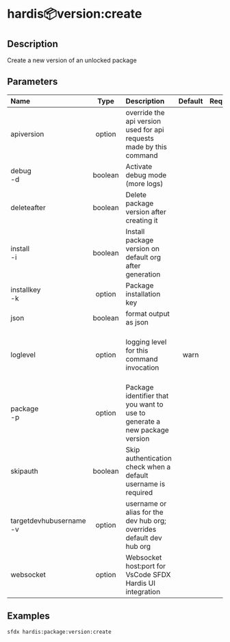 <!-- This file has been generated with command 'sfdx hardis:doc:plugin:generate'. Please do not update it manually or it may be overwritten -->
# hardis:package:version:create

## Description

Create a new version of an unlocked package

## Parameters

| Name                        |  Type   | Description                                                               | Default | Required |                        Options                        |
|:----------------------------|:-------:|:--------------------------------------------------------------------------|:-------:|:--------:|:-----------------------------------------------------:|
| apiversion                  | option  | override the api version used for api requests made by this command       |         |          |                                                       |
| debug<br/>-d                | boolean | Activate debug mode (more logs)                                           |         |          |                                                       |
| deleteafter                 | boolean | Delete package version after creating it                                  |         |          |                                                       |
| install<br/>-i              | boolean | Install package version on default org after generation                   |         |          |                                                       |
| installkey<br/>-k           | option  | Package installation key                                                  |         |          |                                                       |
| json                        | boolean | format output as json                                                     |         |          |                                                       |
| loglevel                    | option  | logging level for this command invocation                                 |  warn   |          | trace<br/>debug<br/>info<br/>warn<br/>error<br/>fatal |
| package<br/>-p              | option  | Package identifier that you want to use to generate a new package version |         |          |                                                       |
| skipauth                    | boolean | Skip authentication check when a default username is required             |         |          |                                                       |
| targetdevhubusername<br/>-v | option  | username or alias for the dev hub org; overrides default dev hub org      |         |          |                                                       |
| websocket                   | option  | Websocket host:port for VsCode SFDX Hardis UI integration                 |         |          |                                                       |

## Examples

```shell
sfdx hardis:package:version:create
```


